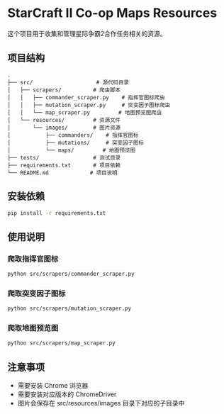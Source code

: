 # StarCraft II Co-op Maps Resources

这个项目用于收集和管理星际争霸2合作任务相关的资源。

## 项目结构

```
.
├── src/                    # 源代码目录
│   ├── scrapers/          # 爬虫脚本
│   │   ├── commander_scraper.py    # 指挥官图标爬虫
│   │   ├── mutation_scraper.py     # 突变因子图标爬虫
│   │   └── map_scraper.py         # 地图预览图爬虫
│   └── resources/         # 资源文件
│       └── images/        # 图片资源
│           ├── commanders/    # 指挥官图标
│           ├── mutations/     # 突变因子图标
│           └── maps/         # 地图预览图
├── tests/                 # 测试目录
├── requirements.txt       # 项目依赖
└── README.md             # 项目说明
```

## 安装依赖

```bash
pip install -r requirements.txt
```

## 使用说明

### 爬取指挥官图标
```bash
python src/scrapers/commander_scraper.py
```

### 爬取突变因子图标
```bash
python src/scrapers/mutation_scraper.py
```

### 爬取地图预览图
```bash
python src/scrapers/map_scraper.py
```

## 注意事项

- 需要安装 Chrome 浏览器
- 需要安装对应版本的 ChromeDriver
- 图片会保存在 src/resources/images 目录下对应的子目录中 